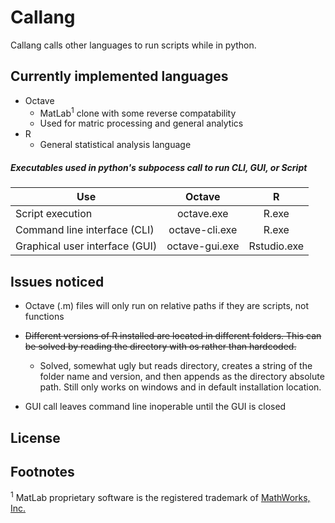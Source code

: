 # Callang
Callang calls other languages to run scripts while in python.

## Currently implemented languages
- Octave
  * MatLab<sup>1</sup> clone with some reverse compatability
  * Used for matric processing and general analytics
- R
  * General statistical analysis language


##### Executables used in python's subpocess call to run CLI, GUI, or Script

| <center> Use </center>         | Octave           | R           |  
|:-------------------------------|:----------------:|:-----------:|
|Script execution                | octave.exe       | R.exe       |
|Command line interface (CLI)    | octave-cli.exe   | R.exe       |
|Graphical user interface (GUI)  | octave-gui.exe   | Rstudio.exe |


## Issues noticed

- Octave (.m) files will only run on relative paths if they are scripts, not functions
- <s>Different versions of R installed are located in different folders.  This can be solved by reading the directory with os rather than hardcoded.</s>
  - Solved, somewhat ugly but reads directory, creates a string of the folder name and version, and then appends as the directory absolute path.  Still only works on windows and in default installation location.

- GUI call leaves command line inoperable until the GUI is closed


## License


## Footnotes
<sup>1</sup> MatLab proprietary software is the registered trademark of [MathWorks, Inc.](https://www.mathworks.com/company/aboutus/policies_statements/trademarks.html?s_tid=gf_trd)

